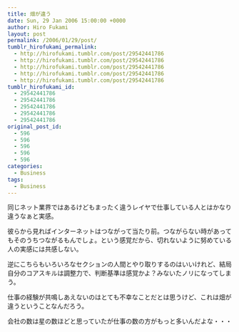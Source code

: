 ```yaml
---
title: 畑が違う
date: Sun, 29 Jan 2006 15:00:00 +0000
author: Hiro Fukami
layout: post
permalink: /2006/01/29/post/
tumblr_hirofukami_permalink:
  - http://hirofukami.tumblr.com/post/29542441786
  - http://hirofukami.tumblr.com/post/29542441786
  - http://hirofukami.tumblr.com/post/29542441786
  - http://hirofukami.tumblr.com/post/29542441786
  - http://hirofukami.tumblr.com/post/29542441786
tumblr_hirofukami_id:
  - 29542441786
  - 29542441786
  - 29542441786
  - 29542441786
  - 29542441786
original_post_id:
  - 596
  - 596
  - 596
  - 596
  - 596
categories:
  - Business
tags:
  - Business
---
```

<div class="section">
  <p>
    同じネット業界ではあるけどもまったく違うレイヤで仕事している人とはかなり違うなぁと実感。
  </p>
  
  <p>
    彼らから見ればインターネットはつながって当たり前。つながらない時があってもそのうちつながるもんでしょ。という感覚だから、切れないように努めている人の実感には共感しない。
  </p>
  
  <p>
    逆にこちらもいろいろなセクションの人間とやり取りするのはいいけれど、結局自分のコアスキルは調整力で、判断基準は感覚かよ？みないたノリになってしまう。
  </p>
  
  <p>
    仕事の経験が共鳴しあえないのはとても不幸なことだとは思うけど、これは畑が違うということなんだろう。
  </p>
  
  <p>
    会社の数は星の数ほどと思っていたが仕事の数の方がもっと多いんだよな・・・
  </p>
</div>